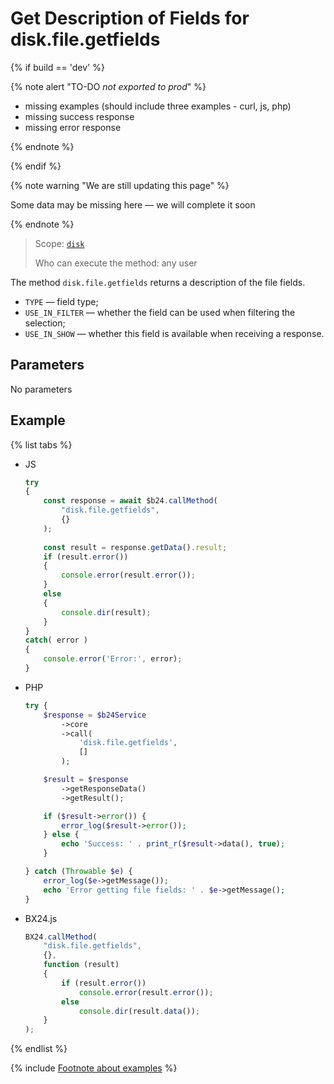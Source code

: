 # Get Description of Fields for disk.file.getfields

{% if build == 'dev' %}

{% note alert "TO-DO _not exported to prod_" %}

- missing examples (should include three examples - curl, js, php)
- missing success response
- missing error response

{% endnote %}

{% endif %}

{% note warning "We are still updating this page" %}

Some data may be missing here — we will complete it soon

{% endnote %}

> Scope: [`disk`](../../scopes/permissions.md)
>
> Who can execute the method: any user

The method `disk.file.getfields` returns a description of the file fields.

- `TYPE` — field type;
- `USE_IN_FILTER` — whether the field can be used when filtering the selection;
- `USE_IN_SHOW` — whether this field is available when receiving a response.

## Parameters

No parameters

## Example

{% list tabs %}

- JS

    ```js
    try
    {
    	const response = await $b24.callMethod(
    		"disk.file.getfields",
    		{}
    	);
    	
    	const result = response.getData().result;
    	if (result.error())
    	{
    		console.error(result.error());
    	}
    	else
    	{
    		console.dir(result);
    	}
    }
    catch( error )
    {
    	console.error('Error:', error);
    }
    ```

- PHP

    ```php
    try {
        $response = $b24Service
            ->core
            ->call(
                'disk.file.getfields',
                []
            );
    
        $result = $response
            ->getResponseData()
            ->getResult();
    
        if ($result->error()) {
            error_log($result->error());
        } else {
            echo 'Success: ' . print_r($result->data(), true);
        }
    
    } catch (Throwable $e) {
        error_log($e->getMessage());
        echo 'Error getting file fields: ' . $e->getMessage();
    }
    ```

- BX24.js

    ```js
    BX24.callMethod(
        "disk.file.getfields",
        {},
        function (result)
        {
            if (result.error())
                console.error(result.error());
            else
                console.dir(result.data());
        }
    );
    ```

{% endlist %}

{% include [Footnote about examples](../../../_includes/examples.md) %}